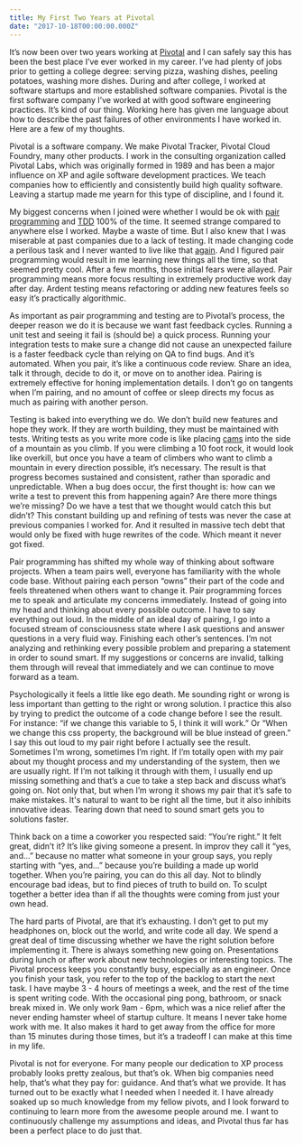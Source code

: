 ```yaml
---
title: My First Two Years at Pivotal
date: "2017-10-18T00:00:00.000Z"
---
```


It’s now been over two years working at [Pivotal](https://pivotal.io/) and I can safely say this has been the best place I’ve ever worked in my career. I’ve had plenty of jobs prior to getting a college degree: serving pizza, washing dishes, peeling potatoes, washing more dishes. During and after college, I worked at software startups and more established software companies. Pivotal is the first software company I’ve worked at with good software engineering practices. It’s kind of our thing. Working here has given me language about how to describe the past failures of other environments I have worked in. Here are a few of my thoughts.

Pivotal is a software company. We make Pivotal Tracker, Pivotal Cloud Foundry, many other products. I work in the consulting organization called Pivotal Labs, which was originally formed in 1989 and has been a major influence on XP and agile software development practices. We teach companies how to efficiently and consistently build high quality software. Leaving a startup made me yearn for this type of discipline, and I found it.

My biggest concerns when I joined were whether I would be ok with [pair programming](https://en.wikipedia.org/wiki/Pair_programming) and [TDD](https://en.wikipedia.org/wiki/Test-driven_development) 100% of the time. It seemed strange compared to anywhere else I worked. Maybe a waste of time. But I also knew that I was miserable at past companies due to a lack of testing. It made changing code a perilous task and I never wanted to live like that [again](https://www.youtube.com/watch?v=shQumCmGY-s). And I figured pair programming would result in me learning new things all the time, so that seemed pretty cool. After a few months, those initial fears were allayed. Pair programming means more focus resulting in extremely productive work day after day. Ardent testing means refactoring or adding new features feels so easy it’s practically algorithmic.

As important as pair programming and testing are to Pivotal’s process, the deeper reason we do it is because we want fast feedback cycles. Running a unit test and seeing it fail is (should be) a quick process. Running your integration tests to make sure a change did not cause an unexpected failure is a faster feedback cycle than relying on QA to find bugs. And it’s automated. When you pair, it’s like a continuous code review. Share an idea, talk it through, decide to do it, or move on to another idea. Pairing is extremely effective for honing implementation details. I don’t go on tangents when I’m pairing, and no amount of coffee or sleep directs my focus as much as pairing with another person.

Testing is baked into everything we do. We don’t build new features and hope they work. If they are worth building, they must be maintained with tests. Writing tests as you write more code is like placing [cams](https://en.wikipedia.org/wiki/Spring-loaded_camming_device) into the side of a mountain as you climb. If you were climbing a 10 foot rock, it would look like overkill, but once you have a team of climbers who want to climb a mountain in every direction possible, it’s necessary. The result is that progress becomes sustained and consistent, rather than sporadic and unpredictable. When a bug does occur, the first thought is: how can we write a test to prevent this from happening again? Are there more things we’re missing? Do we have a test that we thought would catch this but didn’t? This constant building up and refining of tests was never the case at previous companies I worked for. And it resulted in massive tech debt that would only be fixed with huge rewrites of the code. Which meant it never got fixed.

Pair programming has shifted my whole way of thinking about software projects. When a team pairs well, everyone has familiarity with the whole code base. Without pairing each person “owns” their part of the code and feels threatened when others want to change it. Pair programming forces me to speak and articulate my concerns immediately. Instead of going into my head and thinking about every possible outcome. I have to say everything out loud. In the middle of an ideal day of pairing, I go into a focused stream of consciousness state where I ask questions and answer questions in a very fluid way. Finishing each other’s sentences. I’m not analyzing and rethinking every possible problem and preparing a statement in order to sound smart. If my suggestions or concerns are invalid, talking them through will reveal that immediately and we can continue to move forward as a team.

Psychologically it feels a little like ego death. Me sounding right or wrong is less important than getting to the right or wrong solution. I practice this also by trying to predict the outcome of a code change before I see the result. For instance: “if we change this variable to 5, I think it will work.” Or “When we change this css property, the background will be blue instead of green.” I say this out loud to my pair right before I actually see the result. Sometimes I’m wrong, sometimes I’m right. If I’m totally open with my pair about my thought process and my understanding of the system, then we are usually right. If I’m not talking it through with them, I usually end up missing something and that’s a cue to take a step back and discuss what’s going on. Not only that, but when I’m wrong it shows my pair that it’s safe to make mistakes. It's natural to want to be right all the time, but it also inhibits innovative ideas. Tearing down that need to sound smart gets you to solutions faster.

Think back on a time a coworker you respected said: “You’re right.” It felt great, didn’t it? It’s like giving someone a present. In improv they call it “yes, and…” because no matter what someone in your group says, you reply starting with “yes, and…” because you’re building a made up world together. When you’re pairing, you can do this all day. Not to blindly encourage bad ideas, but to find pieces of truth to build on. To sculpt together a better idea than if all the thoughts were coming from just your own head.

The hard parts of Pivotal, are that it’s exhausting. I don’t get to put my headphones on, block out the world, and write code all day. We spend a great deal of time discussing whether we have the right solution before implementing it. There is always something new going on. Presentations during lunch or after work about new technologies or interesting topics. The Pivotal process keeps you constantly busy, especially as an engineer. Once you finish your task, you refer to the top of the backlog to start the next task. I have maybe 3 - 4 hours of meetings a week, and the rest of the time is spent writing code. With the occasional ping pong, bathroom, or snack break mixed in. We only work 9am - 6pm, which was a nice relief after the never ending hamster wheel of startup culture. It means I never take home work with me. It also makes it hard to get away from the office for more than 15 minutes during those times, but it’s a tradeoff I can make at this time in my life.

Pivotal is not for everyone. For many people our dedication to XP process probably looks pretty zealous, but that’s ok. When big companies need help, that’s what they pay for: guidance. And that’s what we provide. It has turned out to be exactly what I needed when I needed it. I have already soaked up so much knowledge from my fellow pivots, and I look forward to continuing to learn more from the awesome people around me. I want to continuously challenge my assumptions and ideas, and Pivotal thus far has been a perfect place to do just that.
